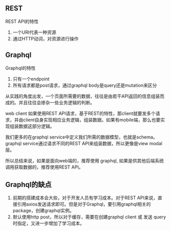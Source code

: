 ## REST
REST API的特性
1. 一个URI代表一种资源
2. 通过HTTP动词，对资源进行操作

## Graphql
Graphql的特性
1. 只有一个endpoint
2. 所有请求都是post请求，通过graphql body是query还是mutation来区分

从实践的角度出发，一个页面所需要的数据，往往是由若干API返回的信息组装而成的。并且往往会掺杂一些业务逻辑的判断。

web client 如果使用REST API请求，基于REST的特性，那client就要发多个请求，并由client自身实现相应业务逻辑，组装数据。如果有mobile端，那么也要实现组装数据这部分逻辑。

我们更多的在graphql service中定义我们所需的数据模型，也就是schema。
graphql service通过请求不同的REST API来组装数据，所以更像是view modal层。

所以总结来说，如果是面向web端的，推荐使用 graphql, 如果是供其他后端系统调用获取数据的，推荐使用REST API。


## Graphql的缺点
1. 前期的搭建成本会大些，对于开发人员有学习成本。对于REST API来说，直接引用axios发送请求即可。但是对于Graphql，要引用graphql相关的package，创建graphql实例。
2. 默认使用http post，所以对于缓存，需要在创建graphql client 或 发送 query时指定，又进一步增加了学习成本。

